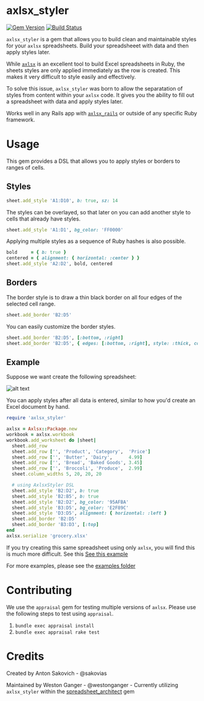 # axlsx_styler

[![Gem Version](https://badge.fury.io/rb/axlsx_styler.svg)](https://rubygems.org/gems/axlsx_styler)
[![Build Status](https://travis-ci.org/sakovias/axlsx_styler.svg?branch=master)](https://travis-ci.org/sakovias/axlsx_styler)

`axlsx_styler` is a gem that allows you to build clean and maintainable styles for your `axlsx` spreadsheets. Build your spreadsheeet with data and then apply styles later.

While [`axlsx`](https://github.com/randym/axlsx) is an excellent tool to build Excel spreadsheets in Ruby, the sheets styles are only applied immediately as the row is created. This makes it very difficult to style easily and effectively.

To solve this issue, `axlsx_styler` was born to allow the separatation of styles from content within your `axlsx` code. It gives you the ability to fill out a spreadsheet with data and apply styles later. 

Works well in any Rails app with [`axlsx_rails`](https://github.com/straydogstudio/axlsx_rails) or outside of any specific Ruby framework.

# Usage

This gem provides a DSL that allows you to apply styles or borders to ranges of cells.

## Styles

```ruby
sheet.add_style 'A1:D10', b: true, sz: 14
```

The styles can be overlayed, so that later on you can add another style to cells that already have styles.

```ruby
sheet.add_style 'A1:D1', bg_color: 'FF0000'
```

Applying multiple styles as a sequence of Ruby hashes is also possible.

```ruby
bold     = { b: true }
centered = { alignment: { horizontal: :center } }
sheet.add_style 'A2:D2', bold, centered
```

## Borders

The border style is to draw a thin black border on all four edges of the selected cell range.

```ruby
sheet.add_border 'B2:D5'
```

You can easily customize the border styles.

```ruby
sheet.add_border 'B2:D5', [:bottom, :right]
sheet.add_border 'B2:D5', { edges: [:bottom, :right], style: :thick, color: 'FF0000' }
```


## Example

Suppose we want create the following spreadsheet:

![alt text](./spreadsheet.png "Sample Spreadsheet")

You can apply styles after all data is entered, similar to how you'd create an Excel document by hand.

```ruby
require 'axlsx_styler'

axlsx = Axlsx::Package.new
workbook = axlsx.workbook
workbook.add_worksheet do |sheet|
  sheet.add_row
  sheet.add_row ['', 'Product', 'Category',  'Price']
  sheet.add_row ['', 'Butter', 'Dairy',      4.99]
  sheet.add_row ['', 'Bread', 'Baked Goods', 3.45]
  sheet.add_row ['', 'Broccoli', 'Produce',  2.99]
  sheet.column_widths 5, 20, 20, 20

  # using AxlsxStyler DSL
  sheet.add_style 'B2:D2', b: true
  sheet.add_style 'B2:B5', b: true
  sheet.add_style 'B2:D2', bg_color: '95AFBA'
  sheet.add_style 'B3:D5', bg_color: 'E2F89C'
  sheet.add_style 'D3:D5', alignment: { horizontal: :left }
  sheet.add_border 'B2:D5'
  sheet.add_border 'B3:D3', [:top]
end
axlsx.serialize 'grocery.xlsx'
```

If you try creating this same spreadsheet using only `axlsx`, you will find this is much more difficult. See this [See this example](./examples/vanilla_axlsx.md)

For more examples, please see the [examples folder](./examples/)

# Contributing

We use the `appraisal` gem for testing multiple versions of `axlsx`. Please use the following steps to test using `appraisal`.

1. `bundle exec appraisal install`
2. `bundle exec appraisal rake test`

# Credits

Created by Anton Sakovich - @sakovias

Maintained by Weston Ganger - @westonganger - Currently utilizing `axlsx_styler` within the [spreadsheet_architect](https://github.com/westonganger/spreadsheet_architect) gem

